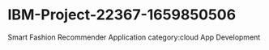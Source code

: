 # IBM-Project-22367-1659850506
Smart Fashion Recommender Application
category:cloud App Development
